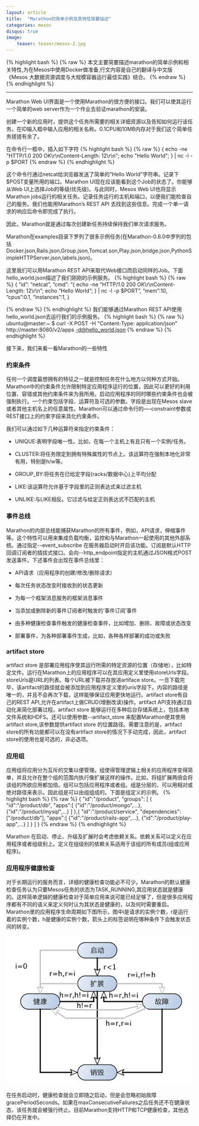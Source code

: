 ```yaml
---
layout: article
title:  "Marathon的简单示例及其特性简要描述"
categories: mesos
disqus: true
image:
    teaser: teaser/mesos-2.jpg
---
```


{% highlight bash %}
{% raw %}
本文主要简要描述marathon的简单示例和相关特性,为在Mesos中使用Docker做准备,行文内容是自己的翻译与中文版
《Mesos 大数据资源调度与大规模容器运行最佳实践》结合。
{% endraw %}
{% endhighlight %}

---

Marathon Web UI界面是一个使用Marathon的很方便的接口。我们可以使其运行一个简单的web server作为一个作业去验证marathon的安装。

创建一个新的应用时，提供这个任务所需要的相关详细资源以及告知如何运行该任务。在ID输入框中输入应用的相关名称。0.1CPU和10MB内存对于我们这个简单任务搓搓有余了。

在命令行一框中，插入如下字符
{% highlight bash %}
{% raw %}
{ echo -ne "HTTP/1.0 200 OK\r\nContent-Length: 12\r\n"; echo "Hello
World"; } | nc -l -p $PORT
{% endraw %}
{% endhighlight %}


这个命令行通过netcat给浏览器发送了简单的”Hello World”字符串。记录下$POST变量所用的端口。Marathon UI现在应该能看到这个Job的状态了。你能够从Web UI上选择Job的等级(优先级)。与此同时，Mesos Web UI也将显示Marathon jobs运行的相关任务。记录任务运行的主机和端口，以便我们能检查自己的服务。我们也能用Marathon’s REST API 去找到这些信息。完成一个单一请求的响应后命令即完成了执行。

因此，Marathon就是通过每次创建新任务持续保持我们单次请求服务。

Marathon在examples目录下罗列了很多示例任务(在Marathon-0.8.0中罗列的包括Docker.json,Rails.json,Group.json,Tomcat.son,Play.json,bridge.json,PythonSimpleHTTPServer.json,labels.json)。

这里我们可以用Marathon REST API来取代Web接口而启动同样的Job。下面hello_world.json描述了我们刚刚的示例服务。
{% highlight bash %}
{% raw %}
{
	“id”: “netcat”,
	“cmd”: “{ echo -ne “HTTP/1.0 200 OK\r\nContent-Length: 12\r\n”; echo “Hello World”; } | nc -l -p $PORT”,
	“mem”:10,
	“cpus”:0.1,
	“instances”:1,
}

{% endraw %}
{% endhighlight %}
我们能够通过Marathon REST API使用hello_world.json去运行我们的示例服务。
{% highlight bash %}
{% raw %}
ubuntu@master:~ $ curl -X POST -H "Content-Type: application/json"
http://master:8080/v2/apps -d@hello_world.json
{% endraw %}
{% endhighlight %}


接下来，我们来看一看Marathon的一些特性

### 约束条件

任何一个调度最想拥有的特征之一就是控制任务在什么地方以何种方式开始。Marathon中的约束条件允许限制特定应用程序运行的位置，因此可以更好的利用位置、容错或其他约束条件来为我所用。启动应用程序的同时哪些约束条件也会被强制执行。一个约束包括字段、运算符及可选的参数。字段是出现在Mesos slave或者其他主机名上的任意属性。Marathon可以通过命令行的—-constraint参数或REST接口上的约束字段来具化约束条件。

我们可以通过如下几种运算符来指定约束条件：

- UNIQUE:表明字段唯一性。比如，在每一个主机上有且只有一个实例/任务。

- CLUSTER:将任务限定到拥有特殊属性的节点上。该运算符在强制本地化非常有用，特别是h/w等。

- GROUP_BY:将任务在已给定字段(racks/数据中心)上平均分配

- LIKE:该运算符允许基于字段里的正则表达式来过滤主机

- UNLIKE:与LIKE相反。它过滤与给定正则表达式不匹配的主机


### 事件总线

Marathon的内部总线能捕获Marathon的所有事件，例如，API请求，伸缩事件等。这个特性可以用来集成负载均衡，监控和与Marathon一起使用的其他外部系统。通过指定--event_subscribe <subscription>在服务器启动时开启该功能。订阅是默认HTTP回调订阅者的插拔式接口。会向--http_endpoint指定的主机通过JSON格式POST发送事件。下述事件会出现在事件总线里：

- API请求（应用程序的创建/修改/删除请求） 

- 每次任务状态改变时接收到的状态更新

- 为每一个框架消息服务的框架消息事件

- 当添加或删除新的事件订阅者时触发的‘事件订阅’事件 

- 由多种健康检查事件触发的健康检查事件，比如增加、删除、故障或状态改变

- 部署事件，为各种部署事件生成，比如，各种各样部署的成功或失败

### artifact store 

artifact store 是部署应用程序使其运行所需的特定资源的位置（存储地），比如特定文件。运行在Marathon上的应用程序可以在其应用定义里使用storeUrls字段。storeUrls是URL的列表。每个URL被下载并存放进artiface store。一旦下载完毕，该artifact的路径就会被添加到应用程序定义里的uris字段下。内容的路径是唯一的，并且不会再次下载，这样能够保证应用更快地运行。artifact store有自己的REST API,允许在artifact上做CRUD(增删改读)操作。artifact API支持通过自动化来简化部署过程。artifact store 能够运行在多种后台存储系统上，包括本地文件系统和HDFS。还可以使用参数--artifact_store 来配置Marathon使其使用artifact store,该参数提供artifact store 的位置路径。需要注意的是，artifact store的所有功能都可以在没有artifact store的情况下手动完成，因此，artifact store的使用也是可选的，非必选项。

### 应用组

应用组将应用分为互斥的交集以便管理。组使得管理逻辑上相关的应用程序变得简单，并且允许在整个组的范围内执行像扩展这样的操作。比如，将组扩展两倍会将该组的所欲应用都加倍。组可以包括应用程序或者组。组是分层的，可以用相对或绝对路径来表示。因此组是可以由组组成的。下面是组定义的示例。
{% highlight bash %}
{% raw %}
{
    "id":"/product",
    "groups": [
        {
            "id":"/product/db",
            "apps":[
                {"id":"/product/mongo",...},
                {"id":"/product/mysql",...}
            ]
        },{
            "id":"/product/service",
            "dependencies":["/product/db"],
            "apps":[
                {"id":"/product/rails-app",...},
                {"id":"/product/play-app",...}
            ]
        }
    ]
}
{% endraw %}
{% endhighlight %}

Marathon 在启动、停止、升级及扩展时会考虑依赖关系。依赖关系可以定义在应用程序或者组级别上。定义在组级别的依赖关系适用于该组的所有成员(组或应用程序)。

### 应用程序健康检查

对于长期运行的服务而言，详细的健康检查功能必不可少。Marathon的默认健康检查任务认为只要Mesos任务的状态为TASK_RUNNING,其应用状态就是健康的。这样简单逻辑的健康检查对于简单应用来说可能已经足够了，但是很多应用程序都有不同的语义来定义何时认为其状态是健康的，以及何时需要重启。Marathon里的应用程序生命周期如下图所示，图中i是请求的实例个数，r是运行着的实例个数，h是健康的实例个数，箭头上的标签说明在哪种条件下会触发状态间的转变。

![生命周期图](../../images/teaser/life.png "生命周期图")

在任务启动时，健康检查就会立即随之启动，但是会忽略初始故障gracePeriodSeconds。如果在maxConsecutiveFaliures之后任务还不在健康状态，该任务就会被强行终止。目前Marathon支持HTTP和TCP健康检查，其他选择仍在开发中。

















 
